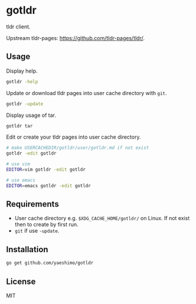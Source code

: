 # gotldr

tldr client.

Upstream tldr-pages: <https://github.com/tldr-pages/tldr/>.

## Usage

Display help.

```sh
gotldr -help
```

Update or download tldr pages into user cache directory with `git`.

```sh
gotldr -update
```

Display usage of tar.

```sh
gotldr tar
```

Edit or create your tldr pages into user cache directory.

```sh
# make USERCACHEDIR/gotldr/user/gotldr.md if not exist
gotldr -edit gotldr

# use vim
EDITOR=vim gotldr -edit gotldr

# use emacs
EDITOR=emacs gotldr -edit gotldr
```

## Requirements

- User cache directory e.g. `$XDG_CACHE_HOME/gotldr/` on Linux.
  If not exist then to create by first run.
- `git` if use `-update`.

## Installation

```sh
go get github.com/yaeshimo/gotldr
```

## License

MIT
